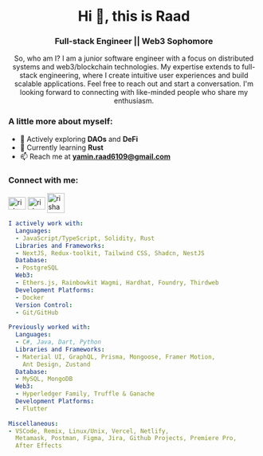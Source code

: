 <h1 align="center">Hi 👋, this is Raad</h1>
<h3 align="center">Full-stack Engineer || Web3 Sophomore</h3>

<p align="center">So, who am I? I am a junior software engineer with a focus on distributed systems and web3/blockchain technologies. My expertise extends to full-stack engineering, where I create intuitive user experiences and build scalable applications. Feel free to reach out and start a conversation. I'm looking forward to connecting with like-minded people who share my enthusiasm.
</p>

<h3>A little more about myself:</h3>

- 🌱 Actively exploring **DAOs** and **DeFi**
- 💬 Currently learning **Rust**
- 📫 Reach me at **yamin.raad6109@gmail.com**

<h3 align="left">Connect with me:</h3>
<p align="left">
<a href="https://www.facebook.com/Ashabul.Yamin.L/"><img align="center" src="https://raw.githubusercontent.com/rahuldkjain/github-profile-readme-generator/master/src/images/icons/Social/facebook.svg" alt="rishavchanda" height="25" width="35" /></a>
<a href="https://www.linkedin.com/in/yaminraad/"><img align="center" src="https://raw.githubusercontent.com/rahuldkjain/github-profile-readme-generator/master/src/images/icons/Social/linked-in-alt.svg" alt="rishav-chanda-b89a791b3" height="25" width="35" /></a>
<a href="https://discord.com/channels/@Luci4#6091"><img align="center" src="https://raw.githubusercontent.com/rahuldkjain/github-profile-readme-generator/master/src/images/icons/Social/discord.svg" alt="rishav_chanda" height="40" width="35" /></a>
</p>

```yaml
I actively work with:
  Languages:
  - JavaScript/TypeScript, Solidity, Rust
  Libraries and Frameworks:
  - NextJS, Redux-toolkit, Tailwind CSS, Shadcn, NestJS
  Database:
  - PostgreSQL
  Web3:
  - Ethers.js, Rainbowkit Wagmi, Hardhat, Foundry, Thirdweb
  Development Platforms:
  - Docker 
  Version Control:
  - Git/GitHub
  
Previously worked with:
  Languages:
  - C#, Java, Dart, Python
  Libraries and Frameworks:
  - Material UI, GraphQL, Prisma, Mongoose, Framer Motion,
    Ant Design, Zustand
  Database:
  - MySQL, MongoDB
  Web3:
  - Hyperledger Family, Truffle & Ganache
  Development Platforms:
  - Flutter
  
Miscellaneous:
- VSCode, Remix, Linux/Unix, Vercel, Netlify,
  Metamask, Postman, Figma, Jira, Github Projects, Premiere Pro,
  After Effects 
```
